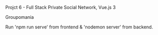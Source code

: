 Projct 6 - Full Stack Private Social Network, Vue.js 3

Groupomania

Run 'npm run serve' from frontend & 'nodemon server' from backend.

